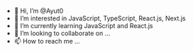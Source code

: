 - 👋 Hi, I’m @Ayut0
- 👀 I’m interested in JavaScript, TypeScript, React.js, Next.js
- 🌱 I’m currently learning JavaScript and React.js
- 💞️ I’m looking to collaborate on ...
- 📫 How to reach me ...

<!---
Ayut0/Ayut0 is a ✨ special ✨ repository because its `README.md` (this file) appears on your GitHub profile.
You can click the Preview link to take a look at your changes.
--->
